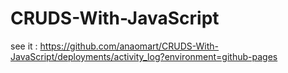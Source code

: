 # CRUDS-With-JavaScript

see it : https://github.com/anaomart/CRUDS-With-JavaScript/deployments/activity_log?environment=github-pages
